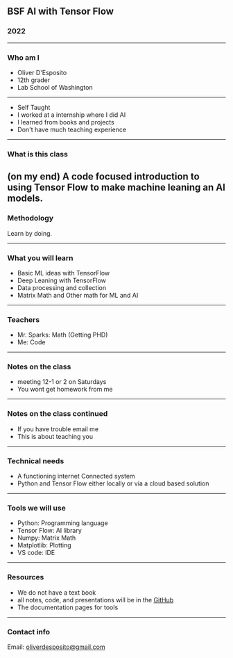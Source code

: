 ## BSF AI with Tensor Flow
### 2022
---
### Who am I

- Oliver D'Esposito
- 12th grader
- Lab School of Washington
---

- Self Taught
- I worked at a internship where I did AI
- I learned from books and projects
- Don't have much teaching experience
---

### What is this class
(on my end) A code focused introduction to using Tensor Flow to make machine leaning an AI models.
---

### Methodology

Learn by doing.

---

### What you will learn

- Basic ML ideas with TensorFlow
- Deep Leaning with TensorFlow
- Data processing and collection
- Matrix Math and Other math for ML and AI

---

### Teachers

- Mr. Sparks: Math (Getting PHD)
- Me: Code

---
### Notes on the class

- meeting 12-1 or 2 on Saturdays
- You wont get homework from me

---
### Notes on the class continued

- If you have trouble email me
- This is about teaching you

---
### Technical needs

- A functioning internet Connected system
- Python and Tensor Flow either locally or via a cloud based solution

---
### Tools we will use

- Python: Programming language 
- Tensor Flow: AI library
- Numpy: Matrix Math 
- Matplotlib: Plotting
- VS code: IDE

---
### Resources

- We do not have a text book
- all notes, code, and presentations will be in the [GitHub](https://github.com/O-Despo/bsf-ai-21)
- The documentation pages for tools

---
### Contact info

Email: oliverdesposito@gmail.com
